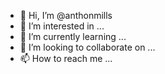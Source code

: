 - 👋 Hi, I’m @anthonmills
- 👀 I’m interested in ...
- 🌱 I’m currently learning ...
- 💞️ I’m looking to collaborate on ...
- 📫 How to reach me ...

<!---
anthonmills/anthonmills is a ✨ special ✨ repository because its `README.md` (this file) appears on your GitHub profile.
You can click the Preview link to take a look at your changes.
--->
